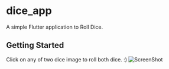 # dice_app

A simple Flutter application to Roll Dice.

## Getting Started

Click on any of two dice image to roll both dice. :)
![ScreenShot](https://raw.githubusercontent.com/i-saumitra/Voice-controlled-MP3-Player/master/screenshot.jpg)

